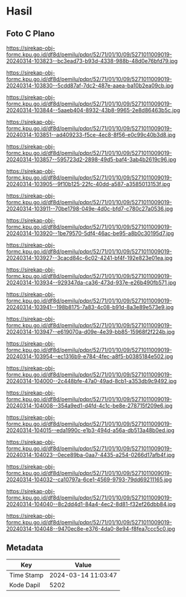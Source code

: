 # Hasil

## Foto C Plano

https://sirekap-obj-formc.kpu.go.id/df8d/pemilu/pdpr/52/71/01/10/09/5271011009019-20240314-103823--bc3ead73-b93d-4338-988b-48d0e76bfd79.jpg

https://sirekap-obj-formc.kpu.go.id/df8d/pemilu/pdpr/52/71/01/10/09/5271011009019-20240314-103830--5cdd87af-7dc2-487e-aaea-ba10b2ea09cb.jpg

https://sirekap-obj-formc.kpu.go.id/df8d/pemilu/pdpr/52/71/01/10/09/5271011009019-20240314-103844--5aaeb404-8932-43b8-9965-2e8d86463b5c.jpg

https://sirekap-obj-formc.kpu.go.id/df8d/pemilu/pdpr/52/71/01/10/09/5271011009019-20240314-103851--ad409233-f5ce-4ec8-8f56-e0c99c40b3d8.jpg

https://sirekap-obj-formc.kpu.go.id/df8d/pemilu/pdpr/52/71/01/10/09/5271011009019-20240314-103857--595723d2-2898-49d5-baf4-3ab4b2619c96.jpg

https://sirekap-obj-formc.kpu.go.id/df8d/pemilu/pdpr/52/71/01/10/09/5271011009019-20240314-103905--9f10b125-22fc-40dd-a587-a3585013153f.jpg

https://sirekap-obj-formc.kpu.go.id/df8d/pemilu/pdpr/52/71/01/10/09/5271011009019-20240314-103911--70be1798-049e-4d0c-bfd7-c780c27a0536.jpg

https://sirekap-obj-formc.kpu.go.id/df8d/pemilu/pdpr/52/71/01/10/09/5271011009019-20240314-103920--1be79570-5df4-46ac-be95-a8b0c30195d7.jpg

https://sirekap-obj-formc.kpu.go.id/df8d/pemilu/pdpr/52/71/01/10/09/5271011009019-20240314-103927--3cacd84c-6c02-4241-bf4f-192e823e01ea.jpg

https://sirekap-obj-formc.kpu.go.id/df8d/pemilu/pdpr/52/71/01/10/09/5271011009019-20240314-103934--929347da-ca36-473d-937e-e26b490fb571.jpg

https://sirekap-obj-formc.kpu.go.id/df8d/pemilu/pdpr/52/71/01/10/09/5271011009019-20240314-103941--198b8175-7a83-4c08-b91d-8a3e89e573e9.jpg

https://sirekap-obj-formc.kpu.go.id/df8d/pemilu/pdpr/52/71/01/10/09/5271011009019-20240314-103947--e619070a-d09e-4e39-bb85-15968f2f224b.jpg

https://sirekap-obj-formc.kpu.go.id/df8d/pemilu/pdpr/52/71/01/10/09/5271011009019-20240314-103954--ec1316b9-e784-4fec-a8f5-b0385184e502.jpg

https://sirekap-obj-formc.kpu.go.id/df8d/pemilu/pdpr/52/71/01/10/09/5271011009019-20240314-104000--2c448bfe-47a0-49ad-8cb1-a353db9c9492.jpg

https://sirekap-obj-formc.kpu.go.id/df8d/pemilu/pdpr/52/71/01/10/09/5271011009019-20240314-104008--354a9ed1-d4fd-4c1c-be8e-278715f209e6.jpg

https://sirekap-obj-formc.kpu.go.id/df8d/pemilu/pdpr/52/71/01/10/09/5271011009019-20240314-104015--eda1990c-e1b3-494d-a56a-db513a48b0ed.jpg

https://sirekap-obj-formc.kpu.go.id/df8d/pemilu/pdpr/52/71/01/10/09/5271011009019-20240314-104023--0ece89ba-0aa7-4435-a254-0266d17afb4f.jpg

https://sirekap-obj-formc.kpu.go.id/df8d/pemilu/pdpr/52/71/01/10/09/5271011009019-20240314-104032--ca10797a-6ce1-4569-9793-79dd69211165.jpg

https://sirekap-obj-formc.kpu.go.id/df8d/pemilu/pdpr/52/71/01/10/09/5271011009019-20240314-104040--8c2dd4d1-84a4-4ec2-8d81-f32ef26dbb84.jpg

https://sirekap-obj-formc.kpu.go.id/df8d/pemilu/pdpr/52/71/01/10/09/5271011009019-20240314-104048--9470ec8e-e376-4da0-8e94-f8fea7ccc5c0.jpg


## Metadata

| Key        | Value               |
| ---------- | ------------------- |
| Time Stamp | 2024-03-14 11:03:47 |
| Kode Dapil | 5202                |



